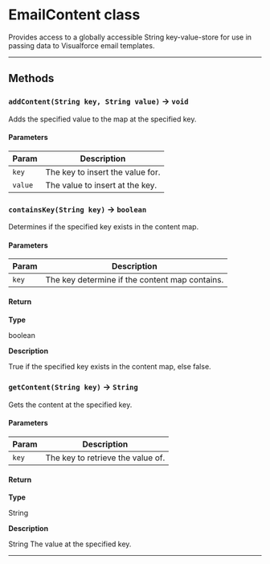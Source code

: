# EmailContent class

Provides access to a globally accessible String key-value-store for use in passing data to Visualforce email templates.

---
## Methods
### `addContent(String key, String value)` → `void`

Adds the specified value to the map at the specified key.

#### Parameters
|Param|Description|
|-----|-----------|
|`key` |  The key to insert the value for. |
|`value` |  The value to insert at the key. |

### `containsKey(String key)` → `boolean`

Determines if the specified key exists in the content map.

#### Parameters
|Param|Description|
|-----|-----------|
|`key` |  The key determine if the content map contains. |

#### Return

**Type**

boolean

**Description**

True if the specified key exists in the content map, else false.

### `getContent(String key)` → `String`

Gets the content at the specified key.

#### Parameters
|Param|Description|
|-----|-----------|
|`key` |  The key to retrieve the value of. |

#### Return

**Type**

String

**Description**

String The value at the specified key.

---
